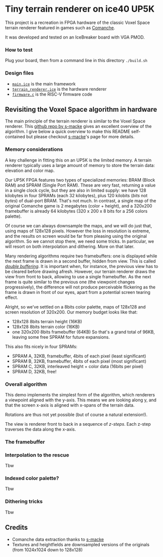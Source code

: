 # Tiny terrain renderer on ice40 UP5K

This project is a recreation in FPGA hardware of the classic Voxel Space terrain renderer featured in games such as [Comanche](https://en.wikipedia.org/wiki/Comanche_(video_game_series)). 

It was developed and tested on an IceBreaker board with VGA PMOD.

### How to test

Plug your board, then from a command line in this directory `./build.sh`

### Design files

- [`main.ice`](main.ice) is the main framework
- [`terrain_renderer.ice`](terrain_renderer.ice) is the hardware renderer
- [`firmware.c`](firmware.c) is the RISC-V firmware code

## Revisiting the Voxel Space algorithm in hardware

The main principle of the terrain renderer is similar to the Voxel Space
renderer. This [github repo by s-macke](https://github.com/s-macke/VoxelSpace) gives an excellent overview of the algorithm. I give below a quick overview to make this README self-contained but please checkout [s-macke](https://github.com/s-macke/VoxelSpace)'s page for more details.

### Memory considerations

A key challenge in fitting this on an UP5K is the limited memory. A terrain renderer typically uses a large amount of memory to store the terrain data: elevation and color map. 

Our UP5K FPGA features two types of specialized memories: BRAM (Block RAM) and SPRAM (Single Port RAM). These are very fast, returning a value in a single clock cycle, but they are also in limited supply: we have 128 kilobytes in four SPRAMs (each 32 kilobytes), plus 120 kilobits (*bits* not *bytes*) of dual-port BRAM. That's not much. In contrast, a single map of the original Comanche game is 2 megabytes (color + height), and a 320x200 framebuffer is already 64 kilobytes (320 x 200 x 8 bits for a 256 colors palette).

Of course we can always downsample the maps, and we will do just that, using maps of 128x128 pixels. However the loss in resolution is extreme, and the results on screen would be far from pleasing using the original algorithm. So we cannot stop there, we need some tricks. In particular, we will resort on both interpolation and dithering. More on that later.

Many rendering algorithms require two framebuffers: one is displayed while the next frame is drawn in a second buffer,  hidden from view. This is called *[double buffering](https://en.wikipedia.org/wiki/Multiple_buffering)*. It is important when, for instance, the previous view has to be cleared before drawing afresh. However, our terrain renderer draws the view from front to back, allowing to use a single framebuffer. As the next frame is quite similar to the previous one (the viewpoint changes progressively), the difference will not produce perceivable flickering as the frame is drawn in front of our eyes, apart from a potential screen tearing effect.

Alright, so we've settled on a 8bits color palette, maps of 128x128 and screen resolution of 320x200. Our memory budget looks like that:
- 128x128 8bits terrain height (16KB)
- 128x128 8bits terrain color  (16KB)
- one 320x200 8bits framebuffer (64KB)
So that's a grand total of 96KB, leaving some free SPRAM for future expansions.

This also fits nicely in four SPRAMs:
- SPRAM A, 32KB, framebuffer, 4bits of each pixel (least significant)
- SPRAM B, 32KB, framebuffer, 4bits of each pixel (most significant)
- SPRAM C, 32KB, interleaved height + color data (16bits per pixel)
- SPRAM D, 32KB, free!

### Overall algorithm

This demo implements the simplest form of the algorithm, which renderers a viewpoint
aligned with the y-axis. This means we are looking along y, and that the screen x-axis is aligned with x-spans of the terrain data.

Rotations are thus not yet possible (but of course a natural extension!).

The view is renderer front to back in a sequence of *z-steps*. Each z-step traverses the data along the x-axis.


### The framebuffer



### Interpolation to the rescue

Tbw

### Indexed color palette?

Tbw

### Dithering tricks

Tbw

## Credits

- Comanche data extraction thanks to [s-macke](https://github.com/s-macke/VoxelSpace)
- Textures and heightfields are downsampled versions of the originals (from 1024x1024 down to 128x128)
